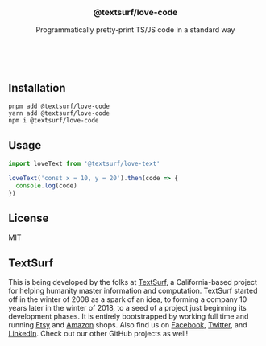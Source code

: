 <br/>
<br/>
<br/>
<br/>
<br/>
<br/>
<br/>

<h3 align='center'>@textsurf/love-code</h3>
<p align='center'>
  Programmatically pretty-print TS/JS code in a standard way
</p>

<br/>
<br/>
<br/>

## Installation

```
pnpm add @textsurf/love-code
yarn add @textsurf/love-code
npm i @textsurf/love-code
```

## Usage

```ts
import loveText from '@textsurf/love-text'

loveText('const x = 10, y = 20').then(code => {
  console.log(code)
})
```

## License

MIT

## TextSurf

This is being developed by the folks at [TextSurf](https://text.surf), a
California-based project for helping humanity master information and
computation. TextSurf started off in the winter of 2008 as a spark of an
idea, to forming a company 10 years later in the winter of 2018, to a
seed of a project just beginning its development phases. It is entirely
bootstrapped by working full time and running
[Etsy](https://etsy.com/shop/textsurf) and
[Amazon](https://www.amazon.com/s?rh=p_27%3AMount+Build) shops. Also
find us on [Facebook](https://www.facebook.com/textsurfcodecode),
[Twitter](https://twitter.com/textsurfcode), and
[LinkedIn](https://www.linkedin.com/company/textsurf). Check out our
other GitHub projects as well!
